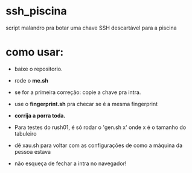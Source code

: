 # ssh_piscina
script malandro pra botar uma chave SSH descartável para a piscina

# como usar:

- baixe o repositorio.
- rode o **me.sh**
- se for a primeira correção: copie a chave pra intra.
- use o **fingerprint.sh** pra checar se é a mesma fingerprint

- **corrija a porra toda.**
- Para testes do rush01, é só rodar o 'gen.sh x' onde x é o tamanho do tabuleiro

- dê xau.sh para voltar com as configurações de como a máquina da pessoa estava
- não esqueça de fechar a intra no navegador!
